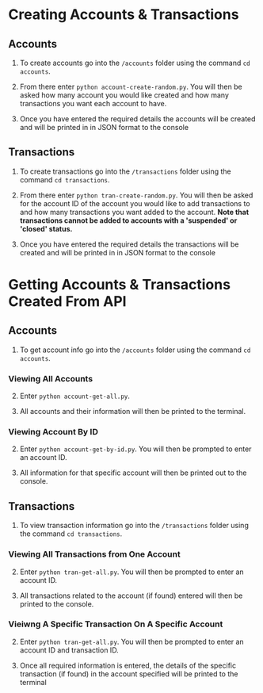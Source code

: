 # Creating Accounts & Transactions

## Accounts

1) To create accounts go into the `/accounts` folder using the command `cd accounts`.

2) From there enter `python account-create-random.py`. You will then be asked how many account you would like created and how many transactions you want each account to have.

3) Once you have entered the required details the accounts will be created and will be printed in in JSON format to the console

## Transactions

1) To create transactions go into the `/transactions` folder using the command `cd transactions`.

2) From there enter `python tran-create-random.py`. You will then be asked for the account ID of the account you would like to add transactions to and how many transactions you want added to the account. **Note that transactions cannot be added to accounts with a 'suspended' or 'closed' status.**

3) Once you have entered the required details the transactions will be created and will be printed in in JSON format to the console 

# Getting Accounts & Transactions Created From API

## Accounts

1) To get account info go into the `/accounts` folder using the command `cd accounts`.

### Viewing All Accounts

2) Enter `python account-get-all.py`.

3) All accounts and their information will then be printed to the terminal.

### Viewing Account By ID

2) Enter `python account-get-by-id.py`. You will then be prompted to enter an account ID.

3) All information for that specific account will then be printed out to the console.

## Transactions

1) To view transaction information go into the `/transactions` folder using the command `cd transactions`.

### Viewing All Transactions from One Account

2) Enter `python tran-get-all.py`. You will then be prompted to enter an account ID.

3) All transactions related to the account (if found) entered will then be printed to the console.

### Vieiwng A Specific Transaction On A Specific Account

2) Enter `python tran-get-all.py`. You will then be prompted to enter an account ID and transaction ID.

3) Once all required information is entered, the details of the specific transaction (if found) in the account specified will be printed to the terminal


